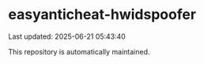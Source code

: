 # easyanticheat-hwidspoofer

Last updated: 2025-06-21 05:43:40

This repository is automatically maintained.
